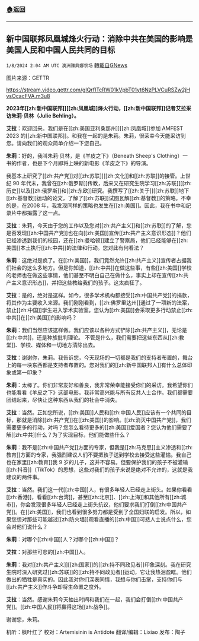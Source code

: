 ###  [:house:返回](README.md)
---


## 新中国联邦凤凰城烽火行动：消除中共在美国的影响是美国人民和中国人民共同的目标
`1/8/2024 2:04 AM UTC 澳洲雅典娜农场` [轉載自GNews](https://gnews.org/articles/2195012)

图片来源：GETTR

https://stream.video.gettr.com/gIQrfITcRW01kVpbT01yt6NzPLVCuRSZw2jHvsOcacFVA.m3u8

**2023年[[zh:新中国联邦]][[zh:凤凰城]]烽火行动，[[zh:新中国联邦]]记者艾拉采访朱莉·贝林（Julie Behling）。**

**艾拉**：欢迎回来。我们是在[[zh:美国亚利桑那州]][[zh:凤凰城]]参加 AMFEST 2023 的[[zh:新中国联邦]]。和我在一起的是朱莉。朱莉，很荣幸今天能采访到您。请向我们的观众简单介绍一下您自己。

**朱莉**：好的，我叫朱莉·贝林，是《羊皮之下》（Beneath Sheep's Clothing）一书的作者，也是下个月即将上映的新电影《羊皮之下》的导演。

我基本上研究了[[zh:共产党]]对[[zh:苏联]][[zh:文化]]和[[zh:苏联]]的接管。上世纪 90 年代末，我曾在[[zh:俄罗斯]]传教，后来又在研究生院学习[[zh:苏联]][[zh:历史]]以及[[zh:俄罗斯]]和[[zh:东欧]]研究。我撰写了[[zh:关于]][[zh:苏联]]地下[[zh:基督教]]运动的论文，了解了[[zh:苏联]]试图瓦解[[zh:基督教]]的策略。不幸的是，在2008 年，我发现同样的策略也发生在[[zh:美国]]。因此，我在书中和纪录片中都揭露了这一点。

**艾拉**：朱莉，今天由于您的工作以及您对[[zh:共产主义]]和[[zh:苏联]]的了解，您是否发现[[zh:中国共产党]]也在向[[zh:美国]]宣传[[zh:共产主义意识形态]]？他们已经渗透到我们的校园，还在[[zh:曼哈顿]]建立了警察局，他们已经能够在[[zh:美国]]本土执行[[zh:中共]]的法律和行动。您对此有何看法？

**朱莉**：这绝对是疯了。在[[zh:美国]]，我们竟然允许[[zh:共产主义]]宣传者占据我们社会的这么多地方。但是你知道，[[zh:中共]]在做这些事，有些[[zh:美国]]学校的老师也在做这些事情，他们甚至不明白自己在做什么，事实上却在宣传[[zh:共产主义意识形态]]，并把这些教给我们的孩子。这太疯狂了。

**艾拉**：是的，绝对是这样。如今，很多学术机构都接受[[zh:中国共产党]]的捐款，将其作为主要收入来源。我们刚刚看到，[[zh:佛罗里达州]]通过了一项新的法案，禁止[[zh:中国]]学生进入学术实验室。您认为[[zh:美国]]会采取更多行动禁止[[zh:中共]]在[[zh:美国]]的影响吗？

**朱莉**：我们当然应该这样做。我们应该以各种方式铲除[[zh:共产主义]]，无论是[[zh:中共]]，还是种族批判理论。  不管是什么，我们需要把这些东西从[[zh:教堂]]、学校、媒体和一切地方清除出去。

**艾拉**：谢谢你，朱莉。我告诉您，今天现场的一切都是我们的支持者布置的，舞台上的每一块东西都是支持者布置的。您对我们的[[zh:新中国联邦人]]有什么总体印象或第一印象？

**朱莉**：太棒了。你们非常友好和善良，我非常荣幸能接受你们的采访。我希望你们也能看看《羊皮之下》这部电影。我非常高兴能与所有反共人士合作。我们都需要团结起来，尽快让这种东西从我们的社会中消失。

**艾拉**：当然。正如您所说，[[zh:美国]]人民和[[zh:中国人民]]应该有一个共同的目标，那就是消除[[zh:共产党]]在[[zh:美国]]的影响。[[zh:消灭中国共产党]]，我们需要更多的行动，对吗？您怎么看待更多的[[zh:美国]]爱国者？您认为他们需要了解[[zh:中共]]什么？为了实现目标，他们能做些什么？

**朱莉**：我不是[[zh:中国共产党]]方面的专家，但我是[[zh:马克思]]主义渗透和[[zh:教育]]方面的专家，我强烈建议人们不要把孩子送到学校去接受这些灌输。我自己也在家里[[zh:教育]]我 9 岁的儿子，这并不容易。但要保护我们的孩子不被灌输[[zh:抖音]]（TikTok）的思想，这些对我们的孩子来说是绝对不允许的，这就是我建议的两件事。

**艾拉**：当然。我们这一代[[zh:中国]]人，有很多年轻人已经走上街头。如果你看看[[zh:香港]]，看看[[zh:台湾]]，甚至[[zh:北京]]、[[zh:上海]]和其他所有[[zh:城市]]，你会发现很多年轻人已经走上街头抗议，他们要求我们打倒[[zh:中国共产党]]。在[[zh:美国]]，我们也看到很多努力都是受到了全国妇联的启发。所以，如果您想对那些可能越过[[zh:防火墙]]观看直播的[[zh:中国]]可悲人士说点什么，您会对他们说什么？

**朱莉**：对哪个[[zh:中国]]人？对哪个[[zh:中国]]？

**艾拉**：对那些可悲的[[zh:中国]]人。

**朱莉**：我对[[zh:共产主义]][[zh:国家]]的[[zh:持不同政见者]]印象深刻。我在研究生院时深入研究过[[zh:苏联]]的[[zh:持不同政见者]]运动，它让我热泪盈眶。他们做出的牺牲是真实的。因此我对你们深表同情，我想与你们击掌，支持你们与[[zh:共产主义]]作斗争却将生命置之度外。

**艾拉**：当然。感谢朱莉今天抽出时间和我们在一起，我们会打倒[[zh:中国共产党]]。[[zh:中国人民]]将赢得这场[[zh:战争]]。

谢谢您，朱莉。

          
机听：枫叶红了  校对：Artemisinin is Antidote  翻译/编辑：Lixiao  发布：陶子



